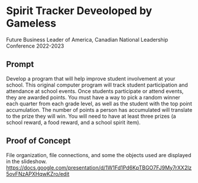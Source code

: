 # Spirit Tracker Deveoloped by Gameless
Future Business Leader of America, Canadian National Leadership Conference 2022-2023

## Prompt 
Develop a program that will help improve student involvement at your school.  This original computer program will track student participation and attendance at school events.  Once students participate or attend events, they are awarded points.  You must have a way to pick a random winner each quarter from each grade level, as well as the student with the top point accumulation. The number of points a person has accumulated will translate to the prize they will win. You will need to have at least three prizes (a school reward, a food reward, and a school spirit item). 

## Proof of Concept
File organization, file connections, and some the objects used are displayed in the slideshow.
https://docs.google.com/presentation/d/1W1Fd1Pd6KpTBGO7FJ9My7rXX2lz5ovFNzAPXHqwKZro/edit

